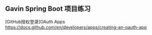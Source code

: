 ## Gavin Spring Boot 项目练习
[GitHub授权登录]OAuth Apps
https://docs.github.com/en/developers/apps/creating-an-oauth-app

